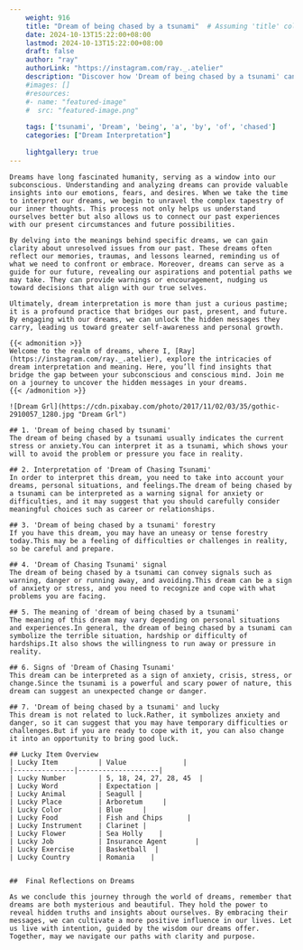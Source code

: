 ```yaml
---
    weight: 916
    title: "Dream of being chased by a tsunami"  # Assuming 'title' column exists
    date: 2024-10-13T15:22:00+08:00
    lastmod: 2024-10-13T15:22:00+08:00
    draft: false
    author: "ray"
    authorLink: "https://instagram.com/ray._.atelier"
    description: "Discover how 'Dream of being chased by a tsunami' can interpret your future and uncover its significant meanings in your life."
    #images: []
    #resources:
    #- name: "featured-image"
    #  src: "featured-image.png"
    
    tags: ['tsunami', 'Dream', 'being', 'a', 'by', 'of', 'chased']
    categories: ["Dream Interpretation"]
    
    lightgallery: true
---
```

    
    Dreams have long fascinated humanity, serving as a window into our subconscious. Understanding and analyzing dreams can provide valuable insights into our emotions, fears, and desires. When we take the time to interpret our dreams, we begin to unravel the complex tapestry of our inner thoughts. This process not only helps us understand ourselves better but also allows us to connect our past experiences with our present circumstances and future possibilities.
    
    By delving into the meanings behind specific dreams, we can gain clarity about unresolved issues from our past. These dreams often reflect our memories, traumas, and lessons learned, reminding us of what we need to confront or embrace. Moreover, dreams can serve as a guide for our future, revealing our aspirations and potential paths we may take. They can provide warnings or encouragement, nudging us toward decisions that align with our true selves.
    
    Ultimately, dream interpretation is more than just a curious pastime; it is a profound practice that bridges our past, present, and future. By engaging with our dreams, we can unlock the hidden messages they carry, leading us toward greater self-awareness and personal growth.
    
    {{< admonition >}}
    Welcome to the realm of dreams, where I, [Ray](https://instagram.com/ray._.atelier), explore the intricacies of dream interpretation and meaning. Here, you’ll find insights that bridge the gap between your subconscious and conscious mind. Join me on a journey to uncover the hidden messages in your dreams.
    {{< /admonition >}}
    
    ![Dream Grl](https://cdn.pixabay.com/photo/2017/11/02/03/35/gothic-2910057_1280.jpg "Dream Grl")
    
    ## 1. 'Dream of being chased by tsunami'
    The dream of being chased by a tsunami usually indicates the current stress or anxiety.You can interpret it as a tsunami, which shows your will to avoid the problem or pressure you face in reality.
    
    ## 2. Interpretation of 'Dream of Chasing Tsunami'
    In order to interpret this dream, you need to take into account your dreams, personal situations, and feelings.The dream of being chased by a tsunami can be interpreted as a warning signal for anxiety or difficulties, and it may suggest that you should carefully consider meaningful choices such as career or relationships.
    
    ## 3. 'Dream of being chased by a tsunami' forestry
    If you have this dream, you may have an uneasy or tense forestry today.This may be a feeling of difficulties or challenges in reality, so be careful and prepare.
    
    ## 4. 'Dream of Chasing Tsunami' signal
    The dream of being chased by a tsunami can convey signals such as warning, danger or running away, and avoiding.This dream can be a sign of anxiety or stress, and you need to recognize and cope with what problems you are facing.
    
    ## 5. The meaning of 'dream of being chased by a tsunami'
    The meaning of this dream may vary depending on personal situations and experiences.In general, the dream of being chased by a tsunami can symbolize the terrible situation, hardship or difficulty of hardships.It also shows the willingness to run away or pressure in reality.
    
    ## 6. Signs of 'Dream of Chasing Tsunami'
    This dream can be interpreted as a sign of anxiety, crisis, stress, or change.Since the tsunami is a powerful and scary power of nature, this dream can suggest an unexpected change or danger.
    
    ## 7. 'Dream of being chased by a tsunami' and lucky
    This dream is not related to luck.Rather, it symbolizes anxiety and danger, so it can suggest that you may have temporary difficulties or challenges.But if you are ready to cope with it, you can also change it into an opportunity to bring good luck.
    
    ## Lucky Item Overview
    | Lucky Item          | Value              |
    |---------------|--------------------|
    | Lucky Number        | 5, 18, 24, 27, 28, 45  |
    | Lucky Word          | Expectation |
    | Lucky Animal        | Seagull |
    | Lucky Place         | Arboretum     |
    | Lucky Color         | Blue     |
    | Lucky Food          | Fish and Chips      |
    | Lucky Instrument    | Clarinet |
    | Lucky Flower        | Sea Holly    |
    | Lucky Job           | Insurance Agent       |
    | Lucky Exercise      | Basketball  |
    | Lucky Country       | Romania    |
    
    
    ##  Final Reflections on Dreams
    
    As we conclude this journey through the world of dreams, remember that dreams are both mysterious and beautiful. They hold the power to reveal hidden truths and insights about ourselves. By embracing their messages, we can cultivate a more positive influence in our lives. Let us live with intention, guided by the wisdom our dreams offer. Together, may we navigate our paths with clarity and purpose.
    